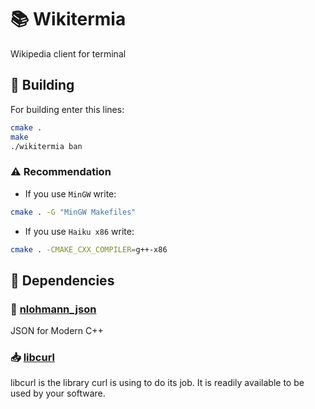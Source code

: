 # 📚 Wikitermia
Wikipedia client for terminal

## 🔨 Building
For building enter this lines:
```bash
cmake .
make
./wikitermia ban
```
### ⚠️ Recommendation
* If you use `MinGW` write:
```bash
cmake . -G "MinGW Makefiles" 
```
* If you use `Haiku x86` write:
```bash
cmake . -CMAKE_CXX_COMPILER=g++-x86
```

## 🔨 Dependencies
### 📄 [nlohmann_json](https://github.com/nlohmann/json)
JSON for Modern C++
### 📥 [libcurl](https://github.com/curl/curl)
libcurl is the library curl is using to do its job. It is readily available to be used by your software.
